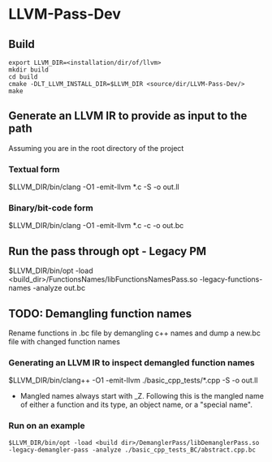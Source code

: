# LLVM-Pass-Dev

## Build
```
export LLVM_DIR=<installation/dir/of/llvm>
mkdir build
cd build
cmake -DLT_LLVM_INSTALL_DIR=$LLVM_DIR <source/dir/LLVM-Pass-Dev/>
make
```

## Generate an LLVM IR to provide as input to the path
Assuming you are in the root directory of the project
### Textual form
$LLVM_DIR/bin/clang -O1 -emit-llvm *.c -S -o out.ll
### Binary/bit-code form
$LLVM_DIR/bin/clang -O1 -emit-llvm *.c -c -o out.bc

## Run the pass through opt - Legacy PM
$LLVM_DIR/bin/opt -load <build_dir>/FunctionsNames/libFunctionsNamesPass.so -legacy-functions-names -analyze out.bc

## TODO: Demangling function names
Rename functions in .bc file by demangling c++ names and dump a new.bc file with changed function names

### Generating an LLVM IR to inspect demangled function names
$LLVM_DIR/bin/clang++ -O1 -emit-llvm ./basic_cpp_tests/*.cpp -S -o out.ll

- Mangled names always start with _Z. Following this is the mangled name of either a function and its type, an object name, or a "special name". 

### Run on an example
```
$LLVM_DIR/bin/opt -load <build dir>/DemanglerPass/libDemanglerPass.so -legacy-demangler-pass -analyze ./basic_cpp_tests_BC/abstract.cpp.bc
```
